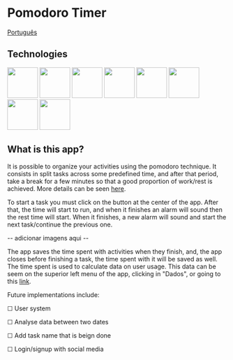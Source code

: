 # Pomodoro Timer

[Português](README.md)

## Technologies

<div class="languages-ctn">
  <img width="70" height="70" src="https://cdn.jsdelivr.net/gh/devicons/devicon/icons/java/java-original-wordmark.svg" />
  <img width="70" height="70" src="https://cdn.jsdelivr.net/gh/devicons/devicon/icons/css3/css3-plain-wordmark.svg" />
  <img width="70" height="70" src="https://cdn.jsdelivr.net/gh/devicons/devicon/icons/html5/html5-plain-wordmark.svg" />
  <img width="70" height="70" src="https://cdn.jsdelivr.net/gh/devicons/devicon/icons/typescript/typescript-original.svg" />
  <img width="70" height="70" src="https://cdn.jsdelivr.net/gh/devicons/devicon/icons/angularjs/angularjs-original.svg" />
  <img width="70" height="70" src="https://cdn.jsdelivr.net/gh/devicons/devicon/icons/sass/sass-original.svg" />
  <img width="70" height="70" src="https://cdn.jsdelivr.net/gh/devicons/devicon/icons/mysql/mysql-original-wordmark.svg" />
  <img width="70" height="70" src="https://cdn.jsdelivr.net/gh/devicons/devicon/icons/spring/spring-original-wordmark.svg" />
</div>

## What is this app?

It is possible to organize your activities using the pomodoro technique. It consists in split tasks across some predefined time, and after that period, take a break for a few minutes so that a good proportion of work/rest is achieved. More details can be seen [here](https://en.wikipedia.org/wiki/Pomodoro_Technique).

To start a task you must click on the button at the center of the app. After that, the time will start to run, and when it finishes an alarm will sound then the rest time will start. When it finishes, a new alarm will sound and start the next task/continue the previous one.

-- adicionar imagens aqui --

The app saves the time spent with activities when they finish, and, the app closes before finishing a task, the time spent with it will be saved as well. The time spent is used to calculate data on user usage. This data can be seem on the superior left menu of the app, clicking in "Dados", or going to this [link](https://pomodoro-timer.netlify.app/uso).



Future implementations include:

☐ User system

☐ Analyse data between two dates

☐ Add task name that is beign done

☐ Login/signup with social media
